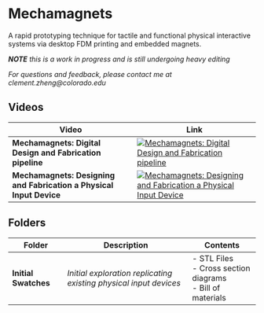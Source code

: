 # Mechamagnets
A rapid prototyping technique for tactile and functional physical interactive systems via desktop FDM printing and embedded magnets.

_**NOTE** this is a work in progress and is still undergoing heavy editing_

_For questions and feedback, please contact me at clement.zheng@colorado.edu_

## Videos
| Video | Link |
| --- | --- |
| **Mechamagnets: Digital Design and Fabrication pipeline** | [![Mechamagnets: Digital Design and Fabrication pipeline](https://i.vimeocdn.com/video/690320654_200x150.webp)](https://vimeo.com/261341959) |
| **Mechamagnets: Designing and Fabrication a Physical Input Device** | [![Mechamagnets: Designing and Fabrication a Physical Input Device](https://i.vimeocdn.com/video/690320565_200x150.webp)](https://vimeo.com/261341817) |

## Folders

| Folder | Description | Contents
| --- | --- | --- |
| **Initial Swatches** | _Initial exploration replicating existing physical input devices_ | - STL Files<br>- Cross section diagrams<br>- Bill of materials |